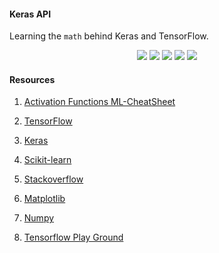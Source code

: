 #### Keras API
Learning the ``math`` behind Keras and TensorFlow.

<p align="center">
 <img src="https://img.shields.io/static/v1?label=language&message=python&color=green"/>
<img src="https://img.shields.io/static/v1?label=package&message=tensorflow&color=orange"/>
<img src="https://img.shields.io/static/v1?label=package&message=numpy&color=blue"/>
<img src="https://img.shields.io/static/v1?label=package&message=keras&color=red"/>
<img src="https://img.shields.io/static/v1?label=package&message=scikit-learn&color=inactive"/> 
</p>

#### Resources
1. [Activation Functions ML-CheatSheet](https://ml-cheatsheet.readthedocs.io/en/latest/activation_functions.html)

2. [TensorFlow](https://www.tensorflow.org/)

3. [Keras](https://keras.io/)

4. [Scikit-learn](https://scikit-learn.org/stable/index.html)

5. [Stackoverflow](https://stackoverflow.com/)

6. [Matplotlib](https://matplotlib.org/)

8. [Numpy](https://numpy.org/)

9. [Tensorflow Play Ground](https://playground.tensorflow.org/)
